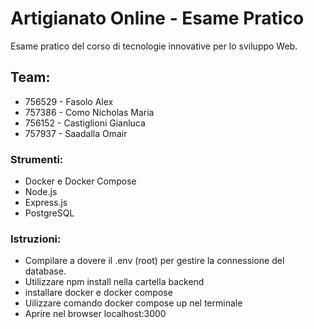 # Artigianato Online - Esame Pratico
Esame pratico del corso di tecnologie innovative per lo sviluppo Web.

## Team:
- 756529 - Fasolo Alex 
- 757386 - Como Nicholas Maria
- 756152 - Castiglioni Gianluca
- 757937 - Saadalla Omair


### Strumenti:
- Docker e Docker Compose
- Node.js
- Express.js
- PostgreSQL

### Istruzioni:
- Compilare a dovere il .env (root) per gestire la connessione del database.
- Utilizzare npm install nella cartella backend
- installare docker e docker compose
- Uilizzare comando docker compose up nel terminale
- Aprire nel browser localhost:3000
